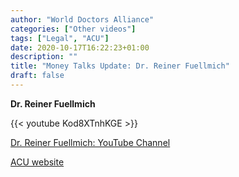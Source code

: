 ```yaml
---
author: "World Doctors Alliance"
categories: ["Other videos"]
tags: ["Legal", "ACU"]
date: 2020-10-17T16:22:23+01:00
description: ""
title: "Money Talks Update: Dr. Reiner Fuellmich"
draft: false
---
```


**Dr. Reiner Fuellmich**  

{{< youtube Kod8XTnhKGE >}}  

[Dr. Reiner Fuellmich: YouTube Channel](https://www.youtube.com/channel/UCJB8ANhWVhgQf9Rw-KJo26Q)  

[ACU website](https://acu2020.org/)

